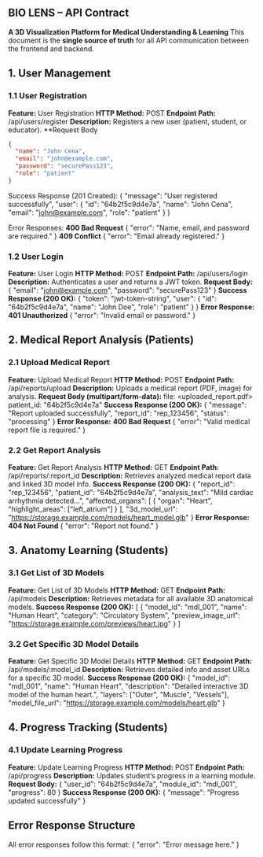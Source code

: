 ## BIO LENS – API Contract
**A 3D Visualization Platform for Medical Understanding & Learning**
This document is the **single source of truth** for all API communication between the frontend and backend.
## 1. User Management
### 1.1 User Registration
**Feature:** User Registration
**HTTP Method:** POST
**Endpoint Path:** /api/users/register
**Description:** Registers a new user (patient, student, or educator).
**Request Body
```json
{
  "name": "John Cena",
  "email": "john@example.com",
  "password": "securePass123",
  "role": "patient"
}
```
Success Response (201 Created):
{
  "message": "User registered successfully",
  "user": {
    "id": "64b2f5c9d4e7a",
    "name": "John Cena",
    "email": "john@example.com",
    "role": "patient"
  }
}

Error Responses:
**400 Bad Request**
{ "error": "Name, email, and password are required." }
**409 Conflict**
{ "error": "Email already registered." }
### 1.2 User Login
**Feature:** User Login
**HTTP Method:** POST
**Endpoint Path:** /api/users/login
**Description:** Authenticates a user and returns a JWT token.
**Request Body:**
{
  "email": "john@example.com",
  "password": "securePass123"
}
**Success Response (200 OK):**
{
  "token": "jwt-token-string",
  "user": {
    "id": "64b2f5c9d4e7a",
    "name": "John Doe",
    "role": "patient"
  }
}
**Error Response:**
**401 Unauthorized**
{ "error": "Invalid email or password." }
## 2. Medical Report Analysis (Patients)
### 2.1 Upload Medical Report
**Feature:** Upload Medical Report
**HTTP Method:** POST
**Endpoint Path:** /api/reports/upload
**Description:** Uploads a medical report (PDF, image) for analysis.
**Request Body (multipart/form-data):**
file: <uploaded_report.pdf>
patient_id: "64b2f5c9d4e7a"
**Success Response (200 OK):**
{
  "message": "Report uploaded successfully",
  "report_id": "rep_123456",
  "status": "processing"
}
**Error Response:**
**400 Bad Request**
{ "error": "Valid medical report file is required." }
### 2.2 Get Report Analysis
**Feature:** Get Report Analysis
**HTTP Method:** GET
**Endpoint Path:** /api/reports/:report_id
**Description:** Retrieves analyzed medical report data and linked 3D model info.
**Success Response (200 OK):**
{
  "report_id": "rep_123456",
  "patient_id": "64b2f5c9d4e7a",
  "analysis_text": "Mild cardiac arrhythmia detected...",
  "affected_organs": [
    {
      "organ": "Heart",
      "highlight_areas": ["left_atrium"]
    }
  ],
  "3d_model_url": "https://storage.example.com/models/heart_model.glb"
}
**Error Response:**
**404 Not Found**
{ "error": "Report not found." }
## 3. Anatomy Learning (Students)
### 3.1 Get List of 3D Models
**Feature:** Get List of 3D Models
**HTTP Method:** GET
**Endpoint Path:** /api/models
**Description:** Retrieves metadata for all available 3D anatomical models.
**Success Response (200 OK):**
[
  {
    "model_id": "mdl_001",
    "name": "Human Heart",
    "category": "Circulatory System",
    "preview_image_url": "https://storage.example.com/previews/heart.jpg"
  }
]
### 3.2 Get Specific 3D Model Details
**Feature:** Get Specific 3D Model Details
**HTTP Method:** GET
**Endpoint Path:** /api/models/:model_id
**Description:** Retrieves detailed info and asset URLs for a specific 3D model.
**Success Response (200 OK):**
{
  "model_id": "mdl_001",
  "name": "Human Heart",
  "description": "Detailed interactive 3D model of the human heart.",
  "layers": ["Outer", "Muscle", "Vessels"],
  "model_file_url": "https://storage.example.com/models/heart.glb"
}
## 4. Progress Tracking (Students)
### 4.1 Update Learning Progress
**Feature:** Update Learning Progress
**HTTP Method:** POST
**Endpoint Path:** /api/progress
**Description:** Updates student’s progress in a learning module.
**Request Body:**
{
  "user_id": "64b2f5c9d4e7a",
  "module_id": "mdl_001",
  "progress": 80
}
**Success Response (200 OK):**
{ "message": "Progress updated successfully" }
## Error Response Structure
All error responses follow this format:
{ "error": "Error message here." }
